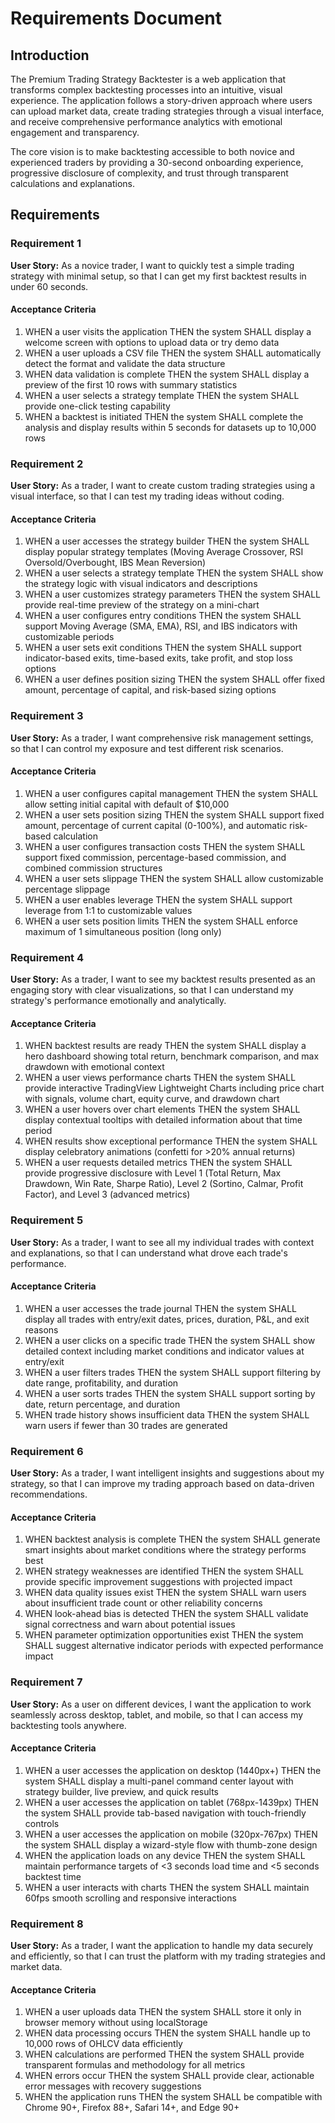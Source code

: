 # Requirements Document

## Introduction

The Premium Trading Strategy Backtester is a web application that transforms complex backtesting processes into an intuitive, visual experience. The application follows a story-driven approach where users can upload market data, create trading strategies through a visual interface, and receive comprehensive performance analytics with emotional engagement and transparency.

The core vision is to make backtesting accessible to both novice and experienced traders by providing a 30-second onboarding experience, progressive disclosure of complexity, and trust through transparent calculations and explanations.

## Requirements

### Requirement 1

**User Story:** As a novice trader, I want to quickly test a simple trading strategy with minimal setup, so that I can get my first backtest results in under 60 seconds.

#### Acceptance Criteria

1. WHEN a user visits the application THEN the system SHALL display a welcome screen with options to upload data or try demo data
2. WHEN a user uploads a CSV file THEN the system SHALL automatically detect the format and validate the data structure
3. WHEN data validation is complete THEN the system SHALL display a preview of the first 10 rows with summary statistics
4. WHEN a user selects a strategy template THEN the system SHALL provide one-click testing capability
5. WHEN a backtest is initiated THEN the system SHALL complete the analysis and display results within 5 seconds for datasets up to 10,000 rows

### Requirement 2

**User Story:** As a trader, I want to create custom trading strategies using a visual interface, so that I can test my trading ideas without coding.

#### Acceptance Criteria

1. WHEN a user accesses the strategy builder THEN the system SHALL display popular strategy templates (Moving Average Crossover, RSI Oversold/Overbought, IBS Mean Reversion)
2. WHEN a user selects a strategy template THEN the system SHALL show the strategy logic with visual indicators and descriptions
3. WHEN a user customizes strategy parameters THEN the system SHALL provide real-time preview of the strategy on a mini-chart
4. WHEN a user configures entry conditions THEN the system SHALL support Moving Average (SMA, EMA), RSI, and IBS indicators with customizable periods
5. WHEN a user sets exit conditions THEN the system SHALL support indicator-based exits, time-based exits, take profit, and stop loss options
6. WHEN a user defines position sizing THEN the system SHALL offer fixed amount, percentage of capital, and risk-based sizing options

### Requirement 3

**User Story:** As a trader, I want comprehensive risk management settings, so that I can control my exposure and test different risk scenarios.

#### Acceptance Criteria

1. WHEN a user configures capital management THEN the system SHALL allow setting initial capital with default of $10,000
2. WHEN a user sets position sizing THEN the system SHALL support fixed amount, percentage of current capital (0-100%), and automatic risk-based calculation
3. WHEN a user configures transaction costs THEN the system SHALL support fixed commission, percentage-based commission, and combined commission structures
4. WHEN a user sets slippage THEN the system SHALL allow customizable percentage slippage
5. WHEN a user enables leverage THEN the system SHALL support leverage from 1:1 to customizable values
6. WHEN a user sets position limits THEN the system SHALL enforce maximum of 1 simultaneous position (long only)

### Requirement 4

**User Story:** As a trader, I want to see my backtest results presented as an engaging story with clear visualizations, so that I can understand my strategy's performance emotionally and analytically.

#### Acceptance Criteria

1. WHEN backtest results are ready THEN the system SHALL display a hero dashboard showing total return, benchmark comparison, and max drawdown with emotional context
2. WHEN a user views performance charts THEN the system SHALL provide interactive TradingView Lightweight Charts including price chart with signals, volume chart, equity curve, and drawdown chart
3. WHEN a user hovers over chart elements THEN the system SHALL display contextual tooltips with detailed information about that time period
4. WHEN results show exceptional performance THEN the system SHALL display celebratory animations (confetti for >20% annual returns)
5. WHEN a user requests detailed metrics THEN the system SHALL provide progressive disclosure with Level 1 (Total Return, Max Drawdown, Win Rate, Sharpe Ratio), Level 2 (Sortino, Calmar, Profit Factor), and Level 3 (advanced metrics)

### Requirement 5

**User Story:** As a trader, I want to see all my individual trades with context and explanations, so that I can understand what drove each trade's performance.

#### Acceptance Criteria

1. WHEN a user accesses the trade journal THEN the system SHALL display all trades with entry/exit dates, prices, duration, P&L, and exit reasons
2. WHEN a user clicks on a specific trade THEN the system SHALL show detailed context including market conditions and indicator values at entry/exit
3. WHEN a user filters trades THEN the system SHALL support filtering by date range, profitability, and duration
4. WHEN a user sorts trades THEN the system SHALL support sorting by date, return percentage, and duration
5. WHEN trade history shows insufficient data THEN the system SHALL warn users if fewer than 30 trades are generated

### Requirement 6

**User Story:** As a trader, I want intelligent insights and suggestions about my strategy, so that I can improve my trading approach based on data-driven recommendations.

#### Acceptance Criteria

1. WHEN backtest analysis is complete THEN the system SHALL generate smart insights about market conditions where the strategy performs best
2. WHEN strategy weaknesses are identified THEN the system SHALL provide specific improvement suggestions with projected impact
3. WHEN data quality issues exist THEN the system SHALL warn users about insufficient trade count or other reliability concerns
4. WHEN look-ahead bias is detected THEN the system SHALL validate signal correctness and warn about potential issues
5. WHEN parameter optimization opportunities exist THEN the system SHALL suggest alternative indicator periods with expected performance impact

### Requirement 7

**User Story:** As a user on different devices, I want the application to work seamlessly across desktop, tablet, and mobile, so that I can access my backtesting tools anywhere.

#### Acceptance Criteria

1. WHEN a user accesses the application on desktop (1440px+) THEN the system SHALL display a multi-panel command center layout with strategy builder, live preview, and quick results
2. WHEN a user accesses the application on tablet (768px-1439px) THEN the system SHALL provide tab-based navigation with touch-friendly controls
3. WHEN a user accesses the application on mobile (320px-767px) THEN the system SHALL display a wizard-style flow with thumb-zone design
4. WHEN the application loads on any device THEN the system SHALL maintain performance targets of <3 seconds load time and <5 seconds backtest time
5. WHEN a user interacts with charts THEN the system SHALL maintain 60fps smooth scrolling and responsive interactions

### Requirement 8

**User Story:** As a trader, I want the application to handle my data securely and efficiently, so that I can trust the platform with my trading strategies and market data.

#### Acceptance Criteria

1. WHEN a user uploads data THEN the system SHALL store it only in browser memory without using localStorage
2. WHEN data processing occurs THEN the system SHALL handle up to 10,000 rows of OHLCV data efficiently
3. WHEN calculations are performed THEN the system SHALL provide transparent formulas and methodology for all metrics
4. WHEN errors occur THEN the system SHALL provide clear, actionable error messages with recovery suggestions
5. WHEN the application runs THEN the system SHALL be compatible with Chrome 90+, Firefox 88+, Safari 14+, and Edge 90+